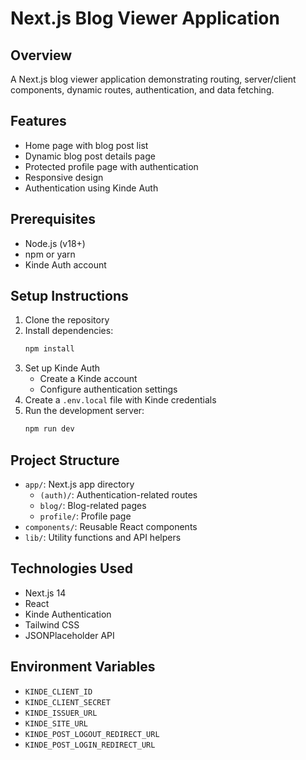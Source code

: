 # Next.js Blog Viewer Application

## Overview
A Next.js blog viewer application demonstrating routing, server/client components, dynamic routes, authentication, and data fetching.

## Features
- Home page with blog post list
- Dynamic blog post details page
- Protected profile page with authentication
- Responsive design
- Authentication using Kinde Auth

## Prerequisites
- Node.js (v18+)
- npm or yarn
- Kinde Auth account

## Setup Instructions
1. Clone the repository
2. Install dependencies:
   ```bash
   npm install
   ```
3. Set up Kinde Auth
   - Create a Kinde account
   - Configure authentication settings
4. Create a `.env.local` file with Kinde credentials
5. Run the development server:
   ```bash
   npm run dev
   ```

## Project Structure
- `app/`: Next.js app directory
  - `(auth)/`: Authentication-related routes
  - `blog/`: Blog-related pages
  - `profile/`: Profile page
- `components/`: Reusable React components
- `lib/`: Utility functions and API helpers

## Technologies Used
- Next.js 14
- React
- Kinde Authentication
- Tailwind CSS
- JSONPlaceholder API

## Environment Variables
- `KINDE_CLIENT_ID`
- `KINDE_CLIENT_SECRET`
- `KINDE_ISSUER_URL`
- `KINDE_SITE_URL`
- `KINDE_POST_LOGOUT_REDIRECT_URL`
- `KINDE_POST_LOGIN_REDIRECT_URL`

